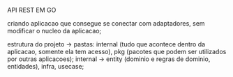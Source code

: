 API REST EM GO

criando aplicacao que consegue se conectar com adaptadores, sem modificar o nucleo da aplicacao;

estrutura do projeto -> pastas: internal (tudo que acontece dentro da aplicacao, somente ela tem acesso), pkg (pacotes que podem ser utilizados por outras aplicacoes); internal -> entity (dominio e regras de dominio, entidades), infra, usecase;


